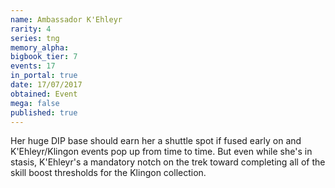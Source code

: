 ```yaml
---
name: Ambassador K'Ehleyr
rarity: 4
series: tng
memory_alpha:
bigbook_tier: 7
events: 17
in_portal: true
date: 17/07/2017
obtained: Event
mega: false
published: true
---
```


Her huge DIP base should earn her a shuttle spot if fused early on and K'Ehleyr/Klingon events pop up from time to time. But even while she's in stasis, K'Ehleyr's a mandatory notch on the trek toward completing all of the skill boost thresholds for the Klingon collection.

